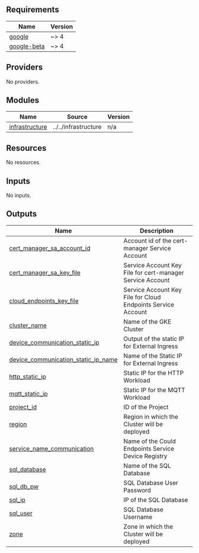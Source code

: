 ## Requirements

| Name | Version |
|------|---------|
| <a name="requirement_google"></a> [google](#requirement\_google) | ~> 4 |
| <a name="requirement_google-beta"></a> [google-beta](#requirement\_google-beta) | ~> 4 |

## Providers

No providers.

## Modules

| Name | Source | Version |
|------|--------|---------|
| <a name="module_infrastructure"></a> [infrastructure](#module\_infrastructure) | ../../infrastructure | n/a |

## Resources

No resources.

## Inputs

No inputs.

## Outputs

| Name | Description |
|------|-------------|
| <a name="output_cert_manager_sa_account_id"></a> [cert\_manager\_sa\_account\_id](#output\_cert\_manager\_sa\_account\_id) | Account id of the cert-manager Service Account |
| <a name="output_cert_manager_sa_key_file"></a> [cert\_manager\_sa\_key\_file](#output\_cert\_manager\_sa\_key\_file) | Service Account Key File for cert-manager Service Account |
| <a name="output_cloud_endpoints_key_file"></a> [cloud\_endpoints\_key\_file](#output\_cloud\_endpoints\_key\_file) | Service Account Key File for Cloud Endpoints Service Account |
| <a name="output_cluster_name"></a> [cluster\_name](#output\_cluster\_name) | Name of the GKE Cluster |
| <a name="output_device_communication_static_ip"></a> [device\_communication\_static\_ip](#output\_device\_communication\_static\_ip) | Output of the static IP for External Ingress |
| <a name="output_device_communication_static_ip_name"></a> [device\_communication\_static\_ip\_name](#output\_device\_communication\_static\_ip\_name) | Name of the Static IP for External Ingress |
| <a name="output_http_static_ip"></a> [http\_static\_ip](#output\_http\_static\_ip) | Static IP for the HTTP Workload |
| <a name="output_mqtt_static_ip"></a> [mqtt\_static\_ip](#output\_mqtt\_static\_ip) | Static IP for the MQTT Workload |
| <a name="output_project_id"></a> [project\_id](#output\_project\_id) | ID of the Project |
| <a name="output_region"></a> [region](#output\_region) | Region in which the Cluster will be deployed |
| <a name="output_service_name_communication"></a> [service\_name\_communication](#output\_service\_name\_communication) | Name of the Could Endpoints Service Device Registry |
| <a name="output_sql_database"></a> [sql\_database](#output\_sql\_database) | Name of the SQL Database |
| <a name="output_sql_db_pw"></a> [sql\_db\_pw](#output\_sql\_db\_pw) | SQL Database User Password |
| <a name="output_sql_ip"></a> [sql\_ip](#output\_sql\_ip) | IP of the SQL Database |
| <a name="output_sql_user"></a> [sql\_user](#output\_sql\_user) | SQL Database Username |
| <a name="output_zone"></a> [zone](#output\_zone) | Zone in which the Cluster will be deployed |
